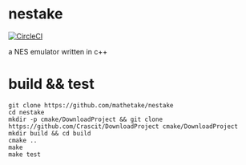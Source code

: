 # nestake

[![CircleCI](https://circleci.com/gh/mathetake/nestake.svg?style=shield)](https://circleci.com/gh/mathetake/nestake)

a NES emulator written in c++


# build && test

```$bash
git clone https://github.com/mathetake/nestake
cd nestake
mkdir -p cmake/DownloadProject && git clone https://github.com/Crascit/DownloadProject cmake/DownloadProject
mkdir build && cd build
cmake ..
make
make test
```